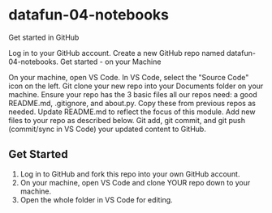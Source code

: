 # datafun-04-notebooks

> 



Get started in GitHub

Log in to your GitHub account. 
Create a new GitHub repo named datafun-04-notebooks.
Get started  - on your Machine

On your machine, open VS Code.
In VS Code, select the "Source Code" icon on the left. Git clone your new repo into your Documents folder on your machine.
Ensure your repo has the 3 basic files all our repos need:
a good README.md,
.gitignore, and
about.py. 
Copy these from previous repos as needed.
Update README.md to reflect the focus of this module. 
Add new files to your repo as described below.
Git add, git commit, and git push (commit/sync in VS Code) your updated content to GitHub.

## Get Started

1. Log in to GitHub and fork this repo into your own GitHub account.
1. On your machine, open VS Code and clone YOUR repo down to your machine.
1. Open the whole folder in VS Code for editing. 
